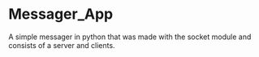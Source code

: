 # Messager_App
A simple messager in python that was made with the socket module and consists of a server and clients.
